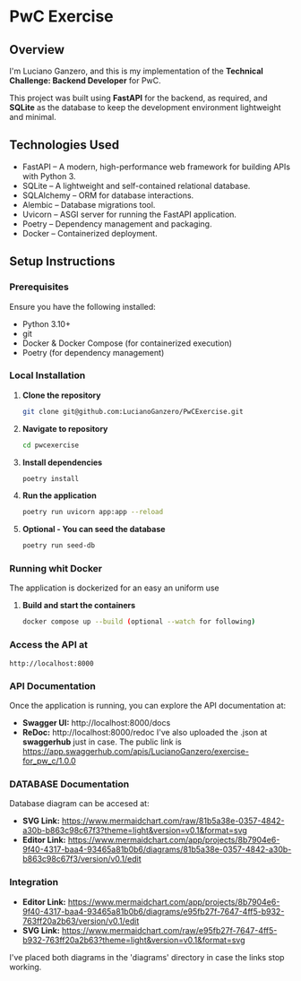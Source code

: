 # PwC Exercise

## Overview
I'm Luciano Ganzero, and this is my implementation of the **Technical Challenge: Backend Developer** for PwC.

This project was built using **FastAPI** for the backend, as required, and **SQLite** as the database to keep the development environment lightweight and minimal.

## Technologies Used
- FastAPI – A modern, high-performance web framework for building APIs with Python 3.
- SQLite – A lightweight and self-contained relational database.
- SQLAlchemy – ORM for database interactions.
- Alembic – Database migrations tool.
- Uvicorn – ASGI server for running the FastAPI application.
- Poetry – Dependency management and packaging.
- Docker – Containerized deployment.  

## Setup Instructions
### Prerequisites
Ensure you have the following installed:

- Python 3.10+
- git
- Docker & Docker Compose (for containerized execution)
- Poetry (for dependency management)

### Local Installation
1. **Clone the repository**  
    ```bash
    git clone git@github.com:LucianoGanzero/PwCExercise.git
    ```
2. **Navigate to repository**  
    ```bash
    cd pwcexercise
    ```
3. **Install dependencies**  
    ```bash
    poetry install
    ```
4. **Run the application**  
    ```bash
    poetry run uvicorn app:app --reload
    ```
5. **Optional - You can seed the database**  
    ```bash
    poetry run seed-db
    ```

### Running whit Docker
The application is dockerized for an easy an uniform use
1. **Build and start the containers**  
    ```bash
    docker compose up --build (optional --watch for following)
    ```
    

### Access the API at
    http://localhost:8000

### API Documentation
Once the application is running, you can explore the API documentation at:
- **Swagger UI:** http://localhost:8000/docs
- **ReDoc:** http://localhost:8000/redoc
I've also uploaded the .json at **swaggerhub** just in case. The public link is https://app.swaggerhub.com/apis/LucianoGanzero/exercise-for_pw_c/1.0.0


### DATABASE Documentation
Database diagram can be accesed at:
- **SVG Link:** https://www.mermaidchart.com/raw/81b5a38e-0357-4842-a30b-b863c98c67f3?theme=light&version=v0.1&format=svg
- **Editor Link:** https://www.mermaidchart.com/app/projects/8b7904e6-9f40-4317-baa4-93465a81b0b6/diagrams/81b5a38e-0357-4842-a30b-b863c98c67f3/version/v0.1/edit

### Integration 
- **Editor Link:** https://www.mermaidchart.com/app/projects/8b7904e6-9f40-4317-baa4-93465a81b0b6/diagrams/e95fb27f-7647-4ff5-b932-763ff20a2b63/version/v0.1/edit
- **SVG Link:** https://www.mermaidchart.com/raw/e95fb27f-7647-4ff5-b932-763ff20a2b63?theme=light&version=v0.1&format=svg

I've placed both diagrams in the 'diagrams' directory in case the links stop working.

